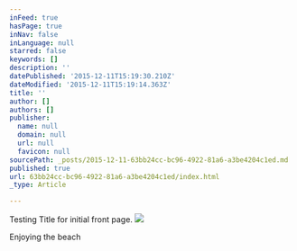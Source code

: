 ```yaml
---
inFeed: true
hasPage: true
inNav: false
inLanguage: null
starred: false
keywords: []
description: ''
datePublished: '2015-12-11T15:19:30.210Z'
dateModified: '2015-12-11T15:19:14.363Z'
title: ''
author: []
authors: []
publisher:
  name: null
  domain: null
  url: null
  favicon: null
sourcePath: _posts/2015-12-11-63bb24cc-bc96-4922-81a6-a3be4204c1ed.md
published: true
url: 63bb24cc-bc96-4922-81a6-a3be4204c1ed/index.html
_type: Article

---
```

Testing Title for initial front page.
![](https://the-grid-user-content.s3-us-west-2.amazonaws.com/2edf81da-aa75-497f-9e16-490e07fb2bef.JPG)

Enjoying the beach